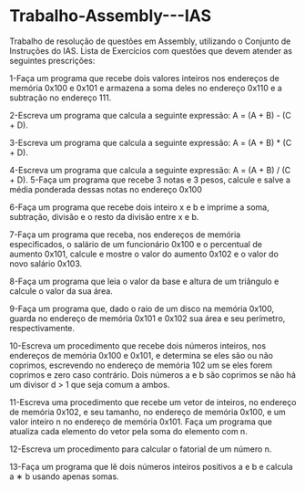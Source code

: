 # Trabalho-Assembly---IAS
Trabalho de resolução de questões em Assembly, utilizando o Conjunto de Instruções do IAS.
Lista de Exercícios com questões que devem atender as seguintes prescrições:

1-Faça um programa que recebe dois valores inteiros nos endereços de memória 0x100 e
0x101 e armazena a soma deles no endereço 0x110 e a subtração no endereço 111.

2-Escreva um programa que calcula a seguinte expressão: A = (A + B) - (C + D).

3-Escreva um programa que calcula a seguinte expressão: A = (A + B) * (C + D).

4-Escreva um programa que calcula a seguinte expressão: A = (A + B) / (C + D). 
5-Faça um programa que recebe 3 notas e 3 pesos, calcule e salve a média ponderada
dessas notas no endereço 0x100

6-Faça um programa que recebe dois inteiro x e b e imprime a soma, subtração, divisão e
o resto da divisão entre x e b. 

7-Faça um programa que receba, nos endereços de memória especificados, o salário de
um funcionário 0x100 e o percentual de aumento 0x101, calcule e mostre o valor do
aumento 0x102 e o valor do novo salário 0x103.

8-Faça um programa que leia o valor da base e altura de um triângulo e calcule o valor
da sua área.

9-Faça um programa que, dado o raio de um disco na memória 0x100, guarda no endereço
de memória 0x101 e 0x102 sua área e seu perı́metro, respectivamente.

10-Escreva um procedimento que recebe dois números inteiros, nos endereços de memória
0x100 e 0x101, e determina se eles são ou não coprimos, escrevendo no endereço de
memória 102 um se eles forem coprimos e zero caso contrário. Dois números a e b são
coprimos se não há um divisor d > 1 que seja comum a ambos.

11-Escreva uma procedimento que recebe um vetor de inteiros, no endereço de memória
0x102, e seu tamanho, no endereço de memória 0x100, e um valor inteiro n no endereço
de memória 0x101. Faça um programa que atualiza cada elemento do vetor pela soma
do elemento com n.

12-Escreva um procedimento para calcular o fatorial de um número n. 

13-Faça um programa que lê dois números inteiros positivos a e b e calcula a ∗ b usando
apenas somas. 

